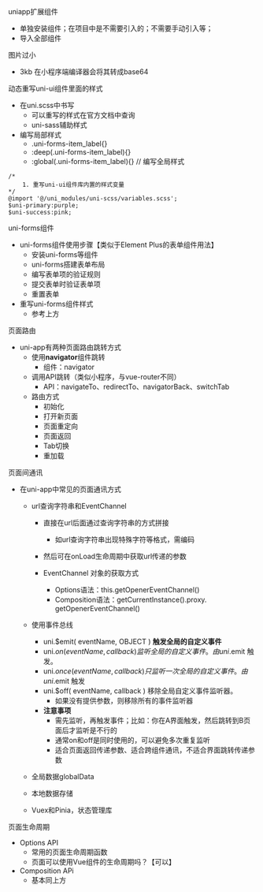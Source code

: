 uniapp扩展组件
- 单独安装组件；在项目中是不需要引入的；不需要手动引入等；
- 导入全部组件


图片过小
- 3kb 在小程序端编译器会将其转成base64

动态重写uni-ui组件里面的样式
- 在uni.scss中书写
    - 可以重写的样式在官方文档中查询
    - uni-sass辅助样式
- 编写局部样式
    - .uni-forms-item_label{}
    - :deep(.uni-forms-item_label){}
    - :global(.uni-forms-item_label){} // 编写全局样式

```
/* 
	1. 重写uni-ui组件库内置的样式变量
*/
@import '@/uni_modules/uni-scss/variables.scss';
$uni-primary:purple;
$uni-success:pink;
```

uni-forms组件
- uni-forms组件使用步骤【类似于Element Plus的表单组件用法】
    - 安装uni-forms等组件
    - uni-forms搭建表单布局
    - 编写表单项的验证规则
    - 提交表单时验证表单项
    - 重置表单
- 重写uni-forms组件样式
    - 参考上方

页面路由
- uni-app有两种页面路由跳转方式
    - 使用**navigator**组件跳转
        - 组件：navigator
    - 调用API跳转（类似小程序，与vue-router不同）
        - API：navigateTo、redirectTo、navigatorBack、switchTab
    - 路由方式
        - 初始化
        - 打开新页面
        - 页面重定向
        - 页面返回
        - Tab切换
        - 重加载

页面间通讯
- 在uni-app中常见的页面通讯方式
    - url查询字符串和EventChannel
        - 直接在url后面通过查询字符串的方式拼接
            - 如url查询字符串出现特殊字符等格式，需编码
        - 然后可在onLoad生命周期中获取url传递的参数

        - EventChannel 对象的获取方式
            - Options语法：this.getOpenerEventChannel()
            - Composition语法：getCurrentInstance().proxy. getOpenerEventChannel()

    - 使用事件总线
        - uni.$emit( eventName, OBJECT ) **触发全局的自定义事件**
        - uni.$on( eventName, callback ) 监听全局的自定义事件。由 uni.$emit 触发。
        -  uni.$once( eventName, callback ) 只监听一次全局的自定义事件。由 uni.$emit 触发
        - uni.$off( eventName, callback ) 移除全局自定义事件监听器。
            - 如果没有提供参数，则移除所有的事件监听器
        - **注意事项**
            - 需先监听，再触发事件；比如：你在A界面触发，然后跳转到B页面后才监听是不行的
            - 通常on和off是同时使用的，可以避免多次重复监听
            - 适合页面返回传递参数、适合跨组件通讯，不适合界面跳转传递参数
    - 全局数据globalData
    - 本地数据存储
    - Vuex和Pinia，状态管理库

页面生命周期
- Options API
    - 常用的页面生命周期函数
    - 页面可以使用Vue组件的生命周期吗？【可以】
- Composition APi
    - 基本同上方




